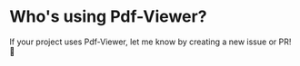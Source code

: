 # Who's using Pdf-Viewer?

If your project uses Pdf-Viewer, let me know by creating a new issue or PR! 🤗